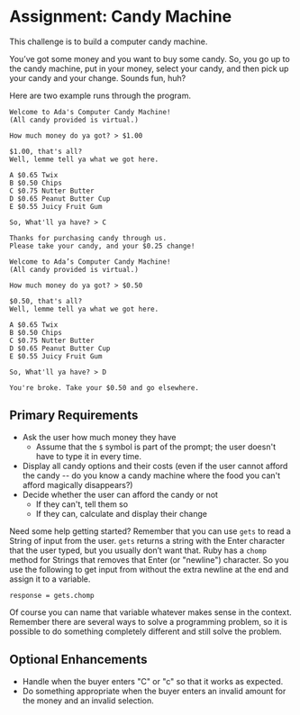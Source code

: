 # Assignment: Candy Machine

This challenge is to build a computer candy machine.

You’ve got some money and you want to buy some candy.  So, you go up to the candy machine, put in your money, select your candy, and then pick up your candy and your change.  Sounds fun, huh?

Here are two example runs through the program.

```
Welcome to Ada's Computer Candy Machine!
(All candy provided is virtual.)

How much money do ya got? > $1.00

$1.00, that's all?
Well, lemme tell ya what we got here.

A $0.65 Twix
B $0.50 Chips
C $0.75 Nutter Butter
D $0.65 Peanut Butter Cup
E $0.55 Juicy Fruit Gum

So, What'll ya have? > C

Thanks for purchasing candy through us.
Please take your candy, and your $0.25 change!
```


```
Welcome to Ada’s Computer Candy Machine!
(All candy provided is virtual.)

How much money do ya got? > $0.50

$0.50, that's all?
Well, lemme tell ya what we got here.

A $0.65 Twix
B $0.50 Chips
C $0.75 Nutter Butter
D $0.65 Peanut Butter Cup
E $0.55 Juicy Fruit Gum

So, What'll ya have? > D

You're broke. Take your $0.50 and go elsewhere.
```

## Primary Requirements
- Ask the user how much money they have
  - Assume that the `$` symbol is part of the prompt; the user doesn't have to type it in every time.
- Display all candy options and their costs (even if the user cannot afford the candy -- do you know a candy machine where the food you can't afford magically disappears?)
- Decide whether the user can afford the candy or not
  - If they can't, tell them so
  - If they can, calculate and display their change

Need some help getting started? Remember that you can use `gets` to read a String of input from the user. `gets` returns a string with the Enter character that the user typed, but you usually don’t want that. Ruby has a `chomp` method for Strings that removes that Enter (or "newline") character. So you use the following to get input from without the extra newline at the end and assign it to a variable.

`response = gets.chomp`

Of course you can name that variable whatever makes sense in the context. Remember there are several ways to solve a programming problem, so it is possible to do something completely different and still solve the problem.

## Optional Enhancements
- Handle when the buyer enters "C" or "c" so that it works as expected.
- Do something appropriate when the buyer enters an invalid amount for the money and an invalid selection.
